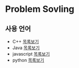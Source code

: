 # Problem Sovling

## 사용 언어

- C++ [목록보기](./c++-problem-solving)
- Java [목록보기](./JavaProblemSolving)
- javascript [목록보기](./javascript-problem-solving)
- python [목록보기](./python_problem_solving)